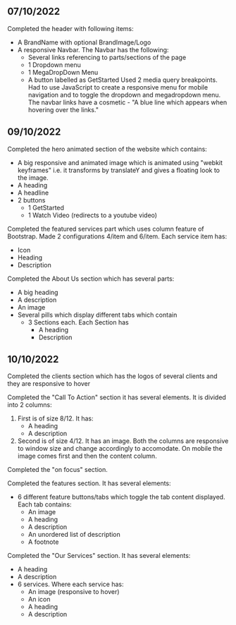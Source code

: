 ## 07/10/2022
Completed the header with following items:
- A BrandName with optional BrandImage/Logo
- A responsive Navbar. The Navbar has the following:
  - Several links referencing to parts/sections of the page
  - 1 Dropdown menu
  - 1 MegaDropDown Menu
  - A button labelled as GetStarted
Used 2 media query breakpoints. Had to use JavaScript to create a responsive menu for mobile navigation and to toggle the dropdown and megadropdown menu. The navbar links have a cosmetic - "A blue line which appears when hovering over the links."

## 09/10/2022
Completed the hero animated section of the website which contains:
- A big responsive and animated image which is animated using "webkit keyframes" i.e. it transforms by translateY and gives a floating look to the image.
- A heading
- A headline
- 2 buttons
  - 1 GetStarted
  - 1 Watch Video (redirects to a youtube video)

Completed the featured services part which uses column feature of Bootstrap. Made 2 configurations 4/item and 6/item. Each service item has:
- Icon
- Heading
- Description

Completed the About Us section which has several parts:
- A big heading
- A description
- An image
- Several pills which display different tabs which contain
  - 3 Sections each. Each Section has
    - A heading
    - Description

## 10/10/2022
Completed the clients section which has the logos of several clients and they are responsive to hover

Completed the "Call To Action" section it has several elements. It is divided into 2 columns:
1. First is of size 8/12. It has:
   - A heading
   - A description
2. Second is of size 4/12. It has an image.
Both the columns are responsive to window size and change accordingly to accomodate. On mobile the image comes first and then the content column.

Completed the "on focus" section.

Completed the features section. It has several elements:
- 6 different feature buttons/tabs which toggle the tab content displayed. Each tab contains:
  - An image
  - A heading
  - A description
  - An unordered list of description
  - A footnote

Completed the "Our Services" section. It has several elements:
- A heading
- A description
- 6 services. Where each service has:
  - An image (responsive to hover)
  - An icon
  - A heading
  - A description